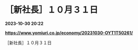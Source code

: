# ［新社長］１０月３１日

**2023-10-30 20:22**

**https://www.yomiuri.co.jp/economy/20231030-OYT1T50261/**

［新社長］１０月３１日